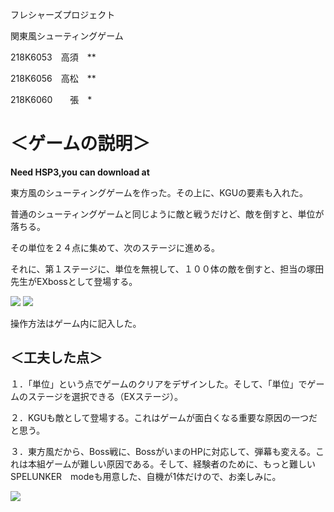 フレシャーズプロジェクト

関東風シューティングゲーム

 

218K6053　高須　**

218K6056　高松　**

218K6060　　張　*

# ＜ゲームの説明＞
**Need HSP3,you can download at[](https://hsp.tv/idman/download.html)**

東方風のシューティングゲームを作った。その上に、KGUの要素も入れた。

普通のシューティングゲームと同じように敵と戦うだけど、敵を倒すと、単位が落ちる。

その単位を２４点に集めて、次のステージに進める。

それに、第１ステージに、単位を無視して、１００体の敵を倒すと、担当の塚田先生がEXbossとして登場する。

![](https://s2.loli.net/2022/02/09/eyh5Pr8lJcELFoQ.png)
![](https://s2.loli.net/2022/02/09/FzWPGAnwbE1e635.png)

操作方法はゲーム内に記入した。

## ＜工夫した点＞

１．「単位」という点でゲームのクリアをデザインした。そして、「単位」でゲームのステージを選択できる（EXステージ）。

２．KGUも敵として登場する。これはゲームが面白くなる重要な原因の一つだと思う。

３．東方風だから、Boss戦に、BossがいまのHPに対応して、弾幕も変える。これは本組ゲームが難しい原因である。そして、経験者のために、もっと難しいSPELUNKER　modeも用意した、自機が1体だけので、お楽しみに。

![](https://s2.loli.net/2022/02/09/9SCEKPacQFuwW42.jpg)
